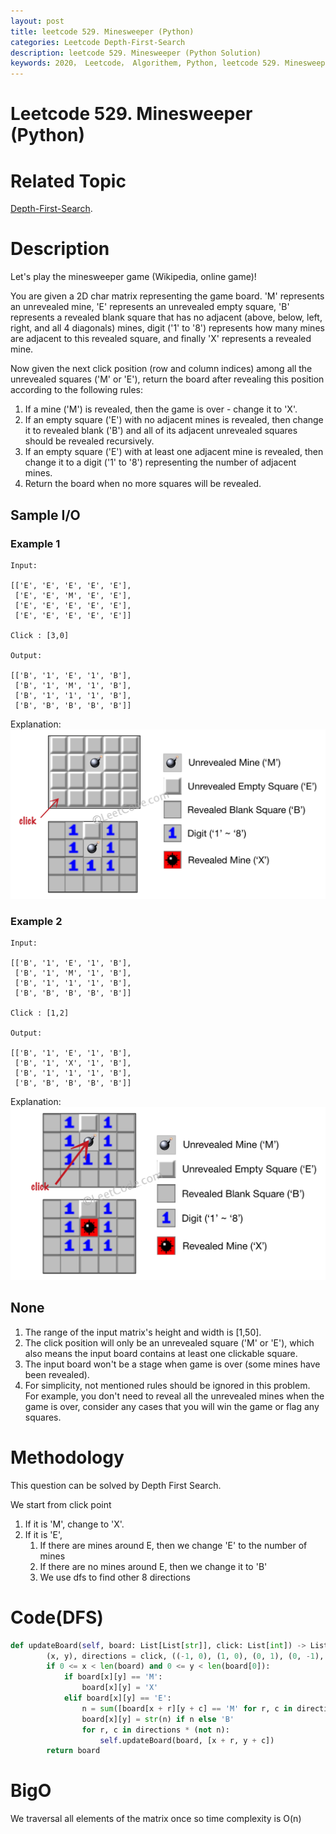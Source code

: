 ```yaml
---
layout: post
title: leetcode 529. Minesweeper (Python)
categories: Leetcode Depth-First-Search
description: leetcode 529. Minesweeper (Python Solution)
keywords: 2020， Leetcode， Algorithem, Python, leetcode 529. Minesweeper, zhenyu, Depth-First-Search, DFS, Depth First Search
---
```


# Leetcode 529. Minesweeper (Python)

# Related Topic
<a href="/categories/#Depth-First-Search" target="_blank"> Depth-First-Search</a>.

# Description
Let's play the minesweeper game (Wikipedia, online game)!

You are given a 2D char matrix representing the game board. 'M' represents an unrevealed mine, 'E' represents an unrevealed empty square, 'B' represents a revealed blank square that has no adjacent (above, below, left, right, and all 4 diagonals) mines, digit ('1' to '8') represents how many mines are adjacent to this revealed square, and finally 'X' represents a revealed mine.

Now given the next click position (row and column indices) among all the unrevealed squares ('M' or 'E'), return the board after revealing this position according to the following rules:

1. If a mine ('M') is revealed, then the game is over - change it to 'X'.
2. If an empty square ('E') with no adjacent mines is revealed, then change it to revealed blank ('B') and all of its adjacent unrevealed squares should be revealed recursively.
3. If an empty square ('E') with at least one adjacent mine is revealed, then change it to a digit ('1' to '8') representing the number of adjacent mines.
4. Return the board when no more squares will be revealed.

## Sample I/O

### Example 1
```
Input: 

[['E', 'E', 'E', 'E', 'E'],
 ['E', 'E', 'M', 'E', 'E'],
 ['E', 'E', 'E', 'E', 'E'],
 ['E', 'E', 'E', 'E', 'E']]

Click : [3,0]

Output: 

[['B', '1', 'E', '1', 'B'],
 ['B', '1', 'M', '1', 'B'],
 ['B', '1', '1', '1', 'B'],
 ['B', 'B', 'B', 'B', 'B']]
```
Explanation:
![example1](/images/blog/minesweeper_example_1.png)

### Example 2
```
Input: 

[['B', '1', 'E', '1', 'B'],
 ['B', '1', 'M', '1', 'B'],
 ['B', '1', '1', '1', 'B'],
 ['B', 'B', 'B', 'B', 'B']]

Click : [1,2]

Output: 

[['B', '1', 'E', '1', 'B'],
 ['B', '1', 'X', '1', 'B'],
 ['B', '1', '1', '1', 'B'],
 ['B', 'B', 'B', 'B', 'B']]
```
Explanation:
![example2](/images/blog/minesweeper_example_2.png)

## None
1. The range of the input matrix's height and width is [1,50].
2. The click position will only be an unrevealed square ('M' or 'E'), which also means the input board contains at least one clickable square.
3. The input board won't be a stage when game is over (some mines have been revealed).
4. For simplicity, not mentioned rules should be ignored in this problem. For example, you don't need to reveal all the unrevealed mines when the game is over, consider any cases that you will win the game or flag any squares.

# Methodology
This question can be solved by Depth First Search.

We start from click point
1. If it is 'M', change to 'X'.
2. If it is 'E',
   1. If there are mines around E, then we change 'E' to the number of mines
   2. If there are no mines around E, then we change it to 'B'
   3. We use dfs to find other 8 directions


# Code(DFS)
```python
def updateBoard(self, board: List[List[str]], click: List[int]) -> List[List[str]]:
        (x, y), directions = click, ((-1, 0), (1, 0), (0, 1), (0, -1), (-1, 1), (-1, -1), (1, 1), (1, -1))
        if 0 <= x < len(board) and 0 <= y < len(board[0]):
            if board[x][y] == 'M':
                board[x][y] = 'X'
            elif board[x][y] == 'E':
                n = sum([board[x + r][y + c] == 'M' for r, c in directions if 0 <= x + r < len(board) and 0 <= y +c < len(board[0])])
                board[x][y] = str(n) if n else 'B'
                for r, c in directions * (not n):
                    self.updateBoard(board, [x + r, y + c])
        return board
```
# BigO
We traversal all elements of the matrix once so time complexity is O(n)